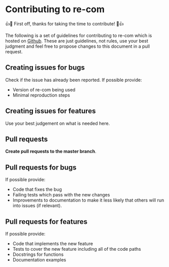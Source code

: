 # Contributing to re-com

:+1::tada: First off, thanks for taking the time to contribute! :tada::+1:

The following is a set of guidelines for contributing to re-com which is hosted on [Github](https://github.com/Day8/re-com).
These are just guidelines, not rules, use your best judgment and feel free to propose changes to this document in a pull request.

## Creating issues for bugs

Check if the issue has already been reported. If possible provide:

* Version of re-com being used
* Minimal reproduction steps

## Creating issues for features

Use your best judgement on what is needed here.

## Pull requests

**Create pull requests to the master branch**.

## Pull requests for bugs

If possible provide:

* Code that fixes the bug
* Failing tests which pass with the new changes
* Improvements to documentation to make it less likely that others will run into issues (if relevant).

## Pull requests for features

If possible provide:

* Code that implements the new feature
* Tests to cover the new feature including all of the code paths
* Docstrings for functions
* Documentation examples
